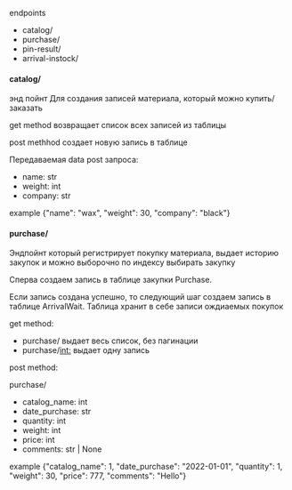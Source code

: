 endpoints

- catalog/
- purchase/
- pin-result/
- arrival-instock/

#### catalog/
энд пойнт Для создания записей материала, который можно купить/заказать

get method возвращает список всех записей из таблицы

post methhod создает новую запись в таблице

Передаваемая data post запроса:

- name: str
- weight: int
- company: str

example {"name": "wax", "weight": 30, "company": "black"}

#### purchase/
Эндпойнт который регистрирует покупку материала, выдает историю закупок и можно выборочно по индексу выбирать закупку

Сперва создаем запись в таблице закупки Purchase.

Если запись создана успешно, то следующий шаг создаем запись в таблице ArrivalWait. 
Таблица хранит в себе записи ождиаемых покупок

get method:

- purchase/ выдает весь список, без пагинации
- purchase/<int:> выдает одну запись

post method:

purchase/

- catalog_name: int
- date_purchase: str
- quantity: int
- weight: int
- price: int
- comments: str | None

example {"catalog_name": 1, "date_purchase": "2022-01-01", "quantity": 1, "weight": 30, "price": 777, "comments": "Hello"}
